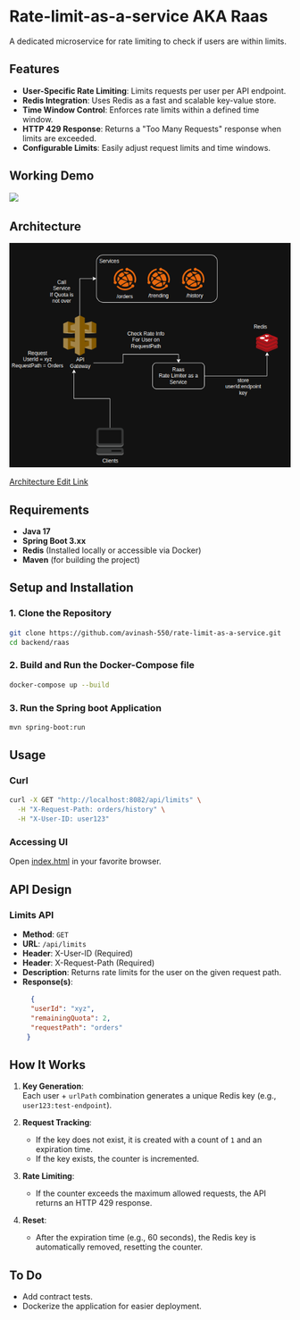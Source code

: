 # Rate-limit-as-a-service AKA Raas
A dedicated microservice for rate limiting to check if users are within limits.



## Features

- **User-Specific Rate Limiting**: Limits requests per user per API endpoint.
- **Redis Integration**: Uses Redis as a fast and scalable key-value store.
- **Time Window Control**: Enforces rate limits within a defined time window.
- **HTTP 429 Response**: Returns a "Too Many Requests" response when limits are exceeded.
- **Configurable Limits**: Easily adjust request limits and time windows.

## Working Demo
<div >
  <img src="artifacts/raas_demo.gif" width="700" />
</div>

## Architecture
![Architecture Diagram](artifacts/architecture.png)


[Architecture Edit Link](https://drive.google.com/file/d/1yVSM8zGEvzjBebzTH37iipqzIpmyStho/view?usp=drive_link)
## Requirements

- **Java 17**
- **Spring Boot 3.xx**
- **Redis** (Installed locally or accessible via Docker)
- **Maven** (for building the project)



## Setup and Installation

### 1. Clone the Repository

```bash
git clone https://github.com/avinash-550/rate-limit-as-a-service.git
cd backend/raas
```
### 2. Build and Run the Docker-Compose file

```bash
docker-compose up --build
```

### 3. Run the Spring boot Application
```bash
mvn spring-boot:run
```

## Usage

### Curl

```bash
curl -X GET "http://localhost:8082/api/limits" \
  -H "X-Request-Path: orders/history" \
  -H "X-User-ID: user123"
```

### Accessing UI
Open [index.html](frontend/index.html) in your favorite browser.

## API Design

### **Limits API**
- **Method**: `GET`
- **URL**: `/api/limits`
- **Header**: X-User-ID (Required)
- **Header**: X-Request-Path (Required)
- **Description**: Returns rate limits for the user on the given request path.
- **Response(s)**:
  ```json
    {
    "userId": "xyz",
    "remainingQuota": 2,
    "requestPath": "orders"
   }
  ```
## How It Works

1. **Key Generation**:  
   Each user + `urlPath` combination generates a unique Redis key (e.g., `user123:test-endpoint`).

2. **Request Tracking**:
   - If the key does not exist, it is created with a count of `1` and an expiration time.
   - If the key exists, the counter is incremented.

3. **Rate Limiting**:
   - If the counter exceeds the maximum allowed requests, the API returns an HTTP 429 response.

4. **Reset**:
   - After the expiration time (e.g., 60 seconds), the Redis key is automatically removed, resetting the counter.



## To Do

-  Add contract tests.
-  Dockerize the application for easier deployment.

